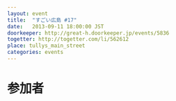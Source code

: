 ```yaml
---
layout: event
title:  "すごい広島 #17"
date:   2013-09-11 18:00:00 JST
doorkeeper: http://great-h.doorkeeper.jp/events/5836
togetter: http://togetter.com/li/562612
place: tullys_main_street
categories: events
---
```


# 参加者
